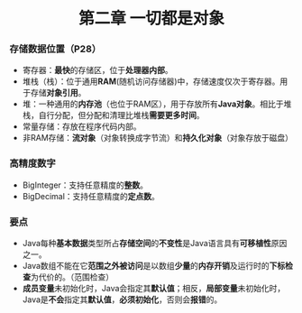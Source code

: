 # <center>第二章 一切都是对象</center>

### 存储数据位置（P28）

- 寄存器：**最快**的存储区，位于**处理器内部**。
- 堆栈（栈）：位于通用**RAM**(随机访问存储器)中，存储速度仅次于寄存器。用于存储**对象引用**。
- 堆：一种通用的**内存池**（也位于RAM区），用于存放所有**Java对象**。相比于堆栈，自行分配，但分配和清理比堆栈**需要更多时间**。
- 常量存储：存放在程序代码内部。
- 非RAM存储：**流对象**（对象转换成字节流）和**持久化对象**（对象存放于磁盘）

### 高精度数字
- BigInteger：支持任意精度的**整数**。
- BigDecimal：支持任意精度的**定点数**。

### 要点
- Java每种**基本数据**类型所占**存储空间**的**不变性**是Java语言具有**可移植性**原因之一。
- Java数组不能在它**范围之外被访问**是以数组**少量**的**内存开销**及运行时的**下标检查**为代价的。（范围检查）
- **成员变量**未初始化时，Java会指定其**默认值**；相反，**局部变量**未初始化时，Java是**不会**指定其**默认值**，**必须初始化**，否则会**报错**的。